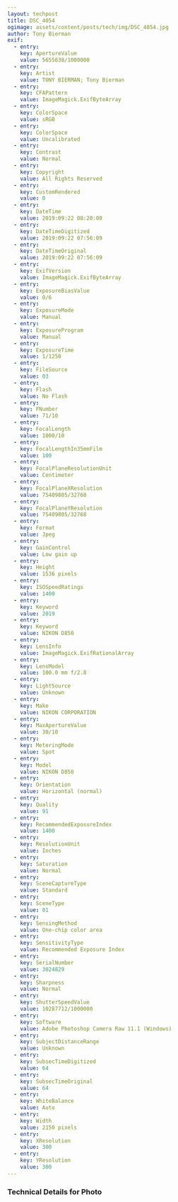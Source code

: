 ```yaml
---
layout: techpost
title: DSC_4054
ogimage: assets/content/posts/tech/img/DSC_4054.jpg
author: Tony Bierman
exif:
  - entry:
    key: ApertureValue
    value: 5655638/1000000
  - entry:
    key: Artist
    value: TONY BIERMAN; Tony Bierman
  - entry:
    key: CFAPattern
    value: ImageMagick.ExifByteArray
  - entry:
    key: ColorSpace
    value: sRGB
  - entry:
    key: ColorSpace
    value: Uncalibrated
  - entry:
    key: Contrast
    value: Normal
  - entry:
    key: Copyright
    value: All Rights Reserved
  - entry:
    key: CustomRendered
    value: 0
  - entry:
    key: DateTime
    value: 2019:09:22 08:20:00
  - entry:
    key: DateTimeDigitized
    value: 2019:09:22 07:56:09
  - entry:
    key: DateTimeOriginal
    value: 2019:09:22 07:56:09
  - entry:
    key: ExifVersion
    value: ImageMagick.ExifByteArray
  - entry:
    key: ExposureBiasValue
    value: 0/6
  - entry:
    key: ExposureMode
    value: Manual
  - entry:
    key: ExposureProgram
    value: Manual
  - entry:
    key: ExposureTime
    value: 1/1250
  - entry:
    key: FileSource
    value: 03
  - entry:
    key: Flash
    value: No Flash
  - entry:
    key: FNumber
    value: 71/10
  - entry:
    key: FocalLength
    value: 1000/10
  - entry:
    key: FocalLengthIn35mmFilm
    value: 100
  - entry:
    key: FocalPlaneResolutionUnit
    value: Centimeter
  - entry:
    key: FocalPlaneXResolution
    value: 75409805/32768
  - entry:
    key: FocalPlaneYResolution
    value: 75409805/32768
  - entry:
    key: Format
    value: Jpeg
  - entry:
    key: GainControl
    value: Low gain up
  - entry:
    key: Height
    value: 1536 pixels
  - entry:
    key: ISOSpeedRatings
    value: 1400
  - entry:
    key: Keyword
    value: 2019
  - entry:
    key: Keyword
    value: NIKON D850
  - entry:
    key: LensInfo
    value: ImageMagick.ExifRationalArray
  - entry:
    key: LensModel
    value: 100.0 mm f/2.8
  - entry:
    key: LightSource
    value: Unknown
  - entry:
    key: Make
    value: NIKON CORPORATION
  - entry:
    key: MaxApertureValue
    value: 30/10
  - entry:
    key: MeteringMode
    value: Spot
  - entry:
    key: Model
    value: NIKON D850
  - entry:
    key: Orientation
    value: Horizontal (normal)
  - entry:
    key: Quality
    value: 91
  - entry:
    key: RecommendedExposureIndex
    value: 1400
  - entry:
    key: ResolutionUnit
    value: Inches
  - entry:
    key: Saturation
    value: Normal
  - entry:
    key: SceneCaptureType
    value: Standard
  - entry:
    key: SceneType
    value: 01
  - entry:
    key: SensingMethod
    value: One-chip color area
  - entry:
    key: SensitivityType
    value: Recommended Exposure Index
  - entry:
    key: SerialNumber
    value: 3024829
  - entry:
    key: Sharpness
    value: Normal
  - entry:
    key: ShutterSpeedValue
    value: 10287712/1000000
  - entry:
    key: Software
    value: Adobe Photoshop Camera Raw 11.1 (Windows)
  - entry:
    key: SubjectDistanceRange
    value: Unknown
  - entry:
    key: SubsecTimeDigitized
    value: 64
  - entry:
    key: SubsecTimeOriginal
    value: 64
  - entry:
    key: WhiteBalance
    value: Auto
  - entry:
    key: Width
    value: 2150 pixels
  - entry:
    key: XResolution
    value: 300
  - entry:
    key: YResolution
    value: 300
---
```

<h3>Technical Details for Photo</h3>